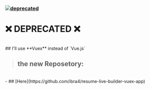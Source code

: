 ### [![deprecated](https://img.shields.io/badge/stability-deprecated-red?style=for-the-badge&logo=appveyor)]()

# :x: DEPRECATED :x:
<br />
## I'll use **Vuex** instead of `Vue.js` 
<br />

>## the new Reposetory:
<br />
 -  ## [Here](https://github.com/ibra4/resume-live-builder-vuex-app)
